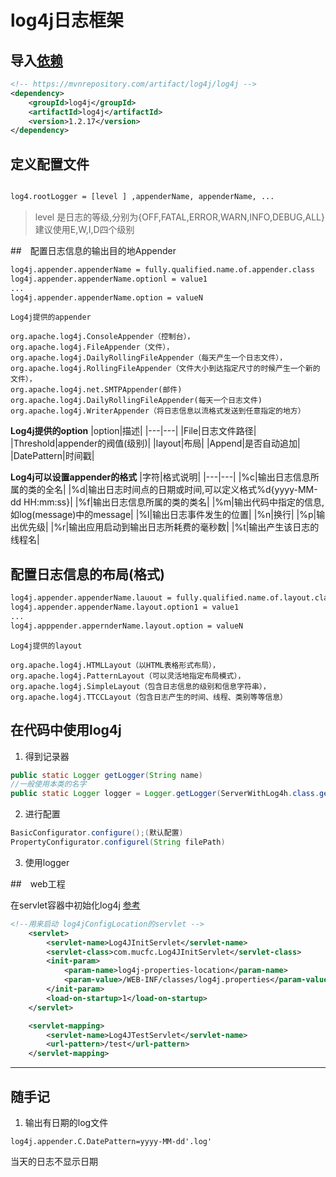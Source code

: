 # log4j日志框架

## 导入[依赖](https://mvnrepository.com/artifact/log4j/log4j)

```xml
<!-- https://mvnrepository.com/artifact/log4j/log4j -->
<dependency>
    <groupId>log4j</groupId>
    <artifactId>log4j</artifactId>
    <version>1.2.17</version>
</dependency>

```

## 定义配置文件

```xml

log4.rootLogger = [level ] ,appenderName, appenderName, ...

```

> level 是日志的等级,分别为{OFF,FATAL,ERROR,WARN,INFO,DEBUG,ALL}建议使用E,W,I,D四个级别

##　配置日志信息的输出目的地Appender

```xml
log4j.appender.appenderName = fully.qualified.name.of.appender.class
log4j.appender.appenderName.optionl = value1
...
log4j.appender.appenderName.option = valueN
```

	Log4j提供的appender
```properties
org.apache.log4j.ConsoleAppender（控制台），  
org.apache.log4j.FileAppender（文件），  
org.apache.log4j.DailyRollingFileAppender（每天产生一个日志文件），  
org.apache.log4j.RollingFileAppender（文件大小到达指定尺寸的时候产生一个新的文件），  
org.apache.log4j.net.SMTPAppender(邮件)
org.apache.log4j.DailyRollingFileAppender(每天一个日志文件)
org.apache.log4j.WriterAppender（将日志信息以流格式发送到任意指定的地方）
```
**Log4j提供的option**
|option|描述|
|---|---|
|File|日志文件路径|
|Threshold|appender的阀值(级别)|
|layout|布局|
|Append|是否自动追加|
|DatePattern|时间戳|

**Log4j可以设置appender的格式**
|字符|格式说明|
|---|---|
|%c|输出日志信息所属的类的全名|
|%d|输出日志时间点的日期或时间,可以定义格式%d{yyyy-MM-dd HH:mm:ss}|
|%f|输出日志信息所属的类的类名|
|%m|输出代码中指定的信息,如log(message)中的message|
|%l|输出日志事件发生的位置|
|%n|换行|
|%p|输出优先级|
|%r|输出应用启动到输出日志所耗费的毫秒数|
|%t|输出产生该日志的线程名|


## 配置日志信息的布局(格式)

```xml
log4j.appender.appenderName.lauout = fully.qualified.name.of.layout.class
log4j.appender.appenderName.layout.option1 = value1
...
log4j.apppender.appernderName.layout.option = valueN
```

	Log4j提供的layout

```properties
org.apache.log4j.HTMLLayout（以HTML表格形式布局），  
org.apache.log4j.PatternLayout（可以灵活地指定布局模式），  
org.apache.log4j.SimpleLayout（包含日志信息的级别和信息字符串），  
org.apache.log4j.TTCCLayout（包含日志产生的时间、线程、类别等等信息）
```
## 在代码中使用log4j

1. 得到记录器

```java
public static Logger getLogger(String name)
//一般使用本类的名字
public static Logger logger = Logger.getLogger(ServerWithLog4h.class.getName())
```

2. 进行配置

```java
BasicConfigurator.configure();(默认配置)
PropertyConfigurator.configurel(String filePath)
```

3. 使用logger

##　web工程

在servlet容器中初始化log4j
[参考](https://blog.csdn.net/u013870094/article/details/79518028)

```xml
<!--用来启动 log4jConfigLocation的servlet -->  
    <servlet>  
        <servlet-name>Log4JInitServlet</servlet-name>  
        <servlet-class>com.mucfc.Log4JInitServlet</servlet-class>  
        <init-param>  
            <param-name>log4j-properties-location</param-name>  
            <param-value>/WEB-INF/classes/log4j.properties</param-value>  
        </init-param>  
        <load-on-startup>1</load-on-startup>  
    </servlet>  

    <servlet-mapping>  
        <servlet-name>Log4JTestServlet</servlet-name>  
        <url-pattern>/test</url-pattern>  
    </servlet-mapping>  
```

---
## 随手记

1. 输出有日期的log文件

```properties
log4j.appender.C.DatePattern=yyyy-MM-dd'.log'
```
当天的日志不显示日期
